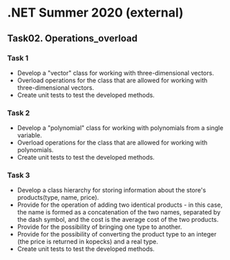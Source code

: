 # .NET Summer 2020 (external)
## Task02. Operations_оverload
### Task 1
* Develop a "vector" class for working with three-dimensional vectors.
* Overload operations for the class that are allowed for working with three-dimensional vectors.
* Create unit tests to test the developed methods.
### Task 2
* Develop a "polynomial" class for working with polynomials from a single variable.
* Overload operations for the class that are allowed for working with polynomials.
* Create unit tests to test the developed methods.
### Task 3
* Develop a class hierarchy for storing information about the store's products(type, name, price).
* Provide for the operation of adding two identical products - in this case, the name is formed as a concatenation of the two names, separated by the dash symbol, and the cost is the average cost of the two products.
* Provide for the possibility of bringing one type to another.
* Provide for the possibility of converting the product type to an integer (the price is returned in kopecks) and a real type.
* Create unit tests to test the developed methods.
